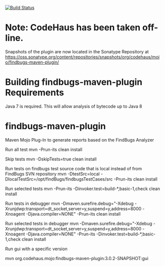 [![Build Status](https://travis-ci.org/gleclaire/findbugs-maven-plugin.svg?branch=master)](https://travis-ci.org/gleclaire/findbugs-maven-plugin)

# **Note:**  CodeHaus has been taken off-line.

Snapshots of the plugin are now located in the Sonatype Repository at https://oss.sonatype.org/content/repositories/snapshots/org/codehaus/mojo/findbugs-maven-plugin/

Building findbugs-maven-plugin Requirements
=====================

Java 7 is required.  This will allow analysis of bytecode up to Java 8



findbugs-maven-plugin
=====================

Maven Mojo Plug-In to generate reports based on the FindBugs Analyzer

Run all test
mvn -Prun-its clean install

Skip tests
mvn -DskipTests=true clean install

Run tests on findbugs test source code that is local instead of from FindBugs SVN repository
mvn -DtestSrc=local -DlocalTestSrc=/opt/findBugs/findbugsTestCases/src -Prun-its clean install
 

Run selected tests
mvn -Prun-its -Dinvoker.test=build-*,basic-1,check clean install


Run tests in debugger
mvn -Dmaven.surefire.debug="-Xdebug -Xrunjdwp:transport=dt_socket,server=y,suspend=y,address=8000 -Xnoagent -Djava.compiler=NONE" -Prun-its clean install 


Run selected tests in debugger
mvn -Dmaven.surefire.debug="-Xdebug -Xrunjdwp:transport=dt_socket,server=y,suspend=y,address=8000 -Xnoagent -Djava.compiler=NONE" -Prun-its -Dinvoker.test=build-*,basic-1,check clean install


Run gui with a specific version 

mvn org.codehaus.mojo:findbugs-maven-plugin:3.0.2-SNAPSHOT:gui 

